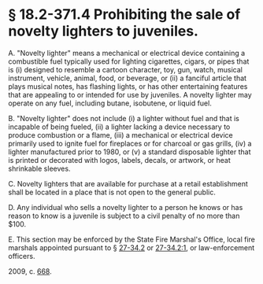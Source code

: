# § 18.2-371.4 Prohibiting the sale of novelty lighters to juveniles.

<p>A. "Novelty lighter" means a mechanical or electrical device containing a combustible fuel typically used for lighting cigarettes, cigars, or pipes that is (i) designed to resemble a cartoon character, toy, gun, watch, musical instrument, vehicle, animal, food, or beverage, or (ii) a fanciful article that plays musical notes, has flashing lights, or has other entertaining features that are appealing to or intended for use by juveniles. A novelty lighter may operate on any fuel, including butane, isobutene, or liquid fuel.</p><p>B. "Novelty lighter" does not include (i) a lighter without fuel and that is incapable of being fueled, (ii) a lighter lacking a device necessary to produce combustion or a flame, (iii) a mechanical or electrical device primarily used to ignite fuel for fireplaces or for charcoal or gas grills, (iv) a lighter manufactured prior to 1980, or (v) a standard disposable lighter that is printed or decorated with logos, labels, decals, or artwork, or heat shrinkable sleeves.</p><p>C. Novelty lighters that are available for purchase at a retail establishment shall be located in a place that is not open to the general public.</p><p>D. Any individual who sells a novelty lighter to a person he knows or has reason to know is a juvenile is subject to a civil penalty of no more than $100.</p><p>E. This section may be enforced by the State Fire Marshal's Office, local fire marshals appointed pursuant to § <a href='http://law.lis.virginia.gov/vacode/27-34.2/'>27-34.2</a> or <a href='http://law.lis.virginia.gov/vacode/27-34.2:1/'>27-34.2:1</a>, or law-enforcement officers.</p><p>2009, c. <a href='http://lis.virginia.gov/cgi-bin/legp604.exe?091+ful+CHAP0668'>668</a>.</p>